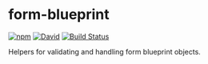 # form-blueprint

[![npm](https://img.shields.io/npm/v/form-blueprint.svg)](https://www.npmjs.com/package/form-blueprint) [![David](https://img.shields.io/david/tyler-johnson/form-blueprint.svg)](https://david-dm.org/tyler-johnson/form-blueprint) [![Build Status](https://travis-ci.org/tyler-johnson/form-blueprint.svg?branch=master)](https://travis-ci.org/tyler-johnson/form-blueprint) 

Helpers for validating and handling form blueprint objects.
